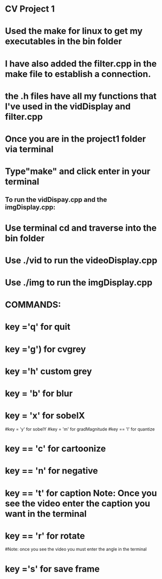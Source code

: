 # CV Project 1

# Used the make for linux to get my executables in the bin folder
# I have also added the filter.cpp in the make file to establish a connection.
# the .h files have all my functions that I've used in the vidDisplay and filter.cpp
# Once you are in the project1 folder via terminal 
# Type"make" and click enter in your terminal
## To run the vidDispay.cpp and the imgDisplay.cpp:
# Use terminal cd and traverse into the bin folder 
# Use ./vid to run the videoDisplay.cpp
# Use ./img to run the imgDisplay.cpp


# COMMANDS:
# key ='q' for quit

# key ='g') for cvgrey
# key ='h' custom grey
# key = 'b' for blur
# key = 'x' for sobelX 
#key = 'y' for sobelY 
#key = 'm' for gradMagnitude 
#key == 'l' for quantize 

# key == 'c' for cartoonize
# key == 'n' for  negative
# key == 't' for caption Note: Once you see the video enter the caption you want in the terminal
# key == 'r' for rotate 
#Note: once you see the video you must enter the angle in the terminal 
# key ='s' for save frame
